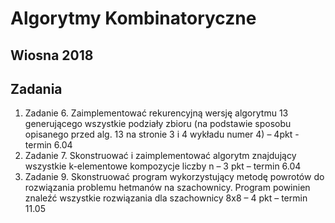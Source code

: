 # Algorytmy Kombinatoryczne
## Wiosna 2018

## Zadania
1. Zadanie 6. Zaimplementować rekurencyjną wersję algorytmu 13 generującego wszystkie podziały zbioru (na podstawie sposobu opisanego przed alg. 13 na stronie 3 i 4 wykładu numer 4) – 4pkt - termin 6.04
1. Zadanie 7. Skonstruować i zaimplementować algorytm znajdujący wszystkie k-elementowe kompozycje liczby n – 3 pkt – termin 6.04
1. Zadanie 9. Skonstruować program wykorzystujący metodę powrotów do rozwiązania problemu hetmanów na szachownicy. Program powinien znaleźć wszystkie rozwiązania dla szachownicy 8x8 – 4 pkt – termin 11.05
